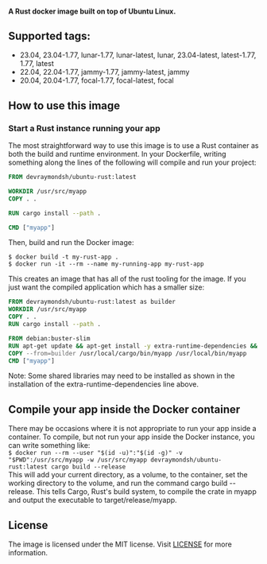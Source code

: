 #### A Rust docker image built on top of Ubuntu Linux.

## Supported tags:

- 23.04, 23.04-1.77, lunar-1.77, lunar-latest, lunar, 23.04-latest, latest-1.77, 1.77, latest
- 22.04, 22.04-1.77, jammy-1.77, jammy-latest, jammy
- 20.04, 20.04-1.77, focal-1.77, focal-latest, focal

## How to use this image

### Start a Rust instance running your app

The most straightforward way to use this image is to use a Rust container as both the build and runtime environment. In your Dockerfile, writing something along the lines of the following will compile and run your project:

```Dockerfile
FROM devraymondsh/ubuntu-rust:latest

WORKDIR /usr/src/myapp
COPY . .

RUN cargo install --path .

CMD ["myapp"]
```

Then, build and run the Docker image:

`$ docker build -t my-rust-app .`<br />
`$ docker run -it --rm --name my-running-app my-rust-app`

This creates an image that has all of the rust tooling for the image. If you just want the compiled application which has a smaller size:

```Dockerfile
FROM devraymondsh/ubuntu-rust:latest as builder
WORKDIR /usr/src/myapp
COPY . .
RUN cargo install --path .

FROM debian:buster-slim
RUN apt-get update && apt-get install -y extra-runtime-dependencies && rm -rf /var/lib/apt/lists/*
COPY --from=builder /usr/local/cargo/bin/myapp /usr/local/bin/myapp
CMD ["myapp"]
```

Note: Some shared libraries may need to be installed as shown in the installation of the extra-runtime-dependencies line above.

## Compile your app inside the Docker container

There may be occasions where it is not appropriate to run your app inside a container. To compile, but not run your app inside the Docker instance, you can write something like:<br />
`$ docker run --rm --user "$(id -u)":"$(id -g)" -v "$PWD":/usr/src/myapp -w /usr/src/myapp devraymondsh/ubuntu-rust:latest cargo build --release`<br />
This will add your current directory, as a volume, to the container, set the working directory to the volume, and run the command cargo build --release. This tells Cargo, Rust's build system, to compile the crate in myapp and output the executable to target/release/myapp.

## License

The image is licensed under the MIT license. Visit [LICENSE](https://github.com/devraymondsh/ubuntu-rust/blob/main/LICENSE) for more information.
